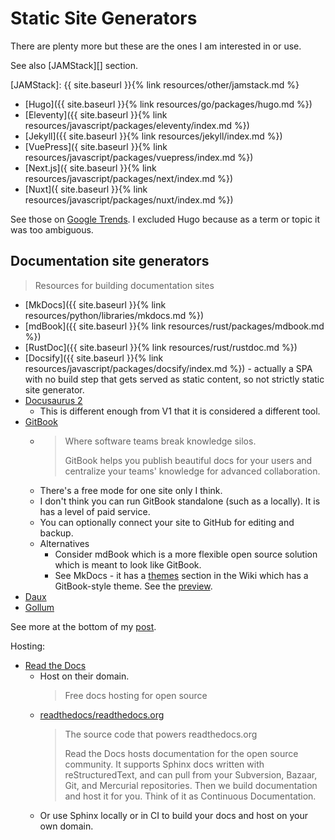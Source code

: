# Static Site Generators

There are plenty more but these are the ones I am interested in or use.

See also [JAMStack][] section.

[JAMStack]: {{ site.baseurl }}{% link resources/other/jamstack.md %}

- [Hugo]({{ site.baseurl }}{% link resources/go/packages/hugo.md %})
- [Eleventy]({{ site.baseurl }}{% link resources/javascript/packages/eleventy/index.md %})
- [Jekyll]({{ site.baseurl }}{% link resources/jekyll/index.md %})
- [VuePress]({ site.baseurl }}{% link resources/javascript/packages/vuepress/index.md %})
- [Next.js]({ site.baseurl }}{% link resources/javascript/packages/next/index.md %})
- [Nuxt]({ site.baseurl }}{% link resources/javascript/packages/nuxt/index.md %})

See those on [Google Trends](https://trends.google.com/trends/explore?cat=5&date=all&q=%2Fm%2F0_s0_f0,%2Fg%2F121bk8f1,Next.js,VuePress,%2Fg%2F11g0wgnhgc). I excluded Hugo because as a term or topic it was too ambiguous.


## Documentation site generators
> Resources for building documentation sites

- [MkDocs]({{ site.baseurl }}{% link resources/python/libraries/mkdocs.md %})
- [mdBook]({{ site.baseurl }}{% link resources/rust/packages/mdbook.md %})
- [RustDoc]({{ site.baseurl }}{% link resources/rust/rustdoc.md %})
- [Docsify]({{ site.baseurl }}{% link resources/javascript/packages/docsify/index.md %}) - actually a SPA with no build step that gets served as static content, so not strictly static site generator.
- [Docusaurus 2](https://docusaurus.io/)
    - This is different enough from V1 that it is considered a different tool.
- [GitBook](https://www.gitbook.com/)
    - > Where software teams break knowledge silos.
      >
      > GitBook helps you publish beautiful docs for your users and centralize your teams' knowledge for advanced collaboration. 
    - There's a free mode for one site only I think.
    - I don't think you can run GitBook standalone (such as a locally). It is has a level of paid service.
    - You can optionally connect your site to GitHub for editing and backup.
    - Alternatives
        - Consider mdBook which is a more flexible open source solution which is meant to look like GitBook.
        - See MkDocs - it has a [themes](https://github.com/mkdocs/mkdocs/wiki/MkDocs-Themes) section in the Wiki which has a GitBook-style theme. See the [preview](https://lramage.gitlab.io/mkdocs-gitbook-theme/).
- [Daux](https://daux.io/)
- [Gollum](https://github.com/gollum/gollum)

See more at the bottom of my [post](https://michaelcurrin.github.io/coding-blog/2019/09/04/site-building-tools.html).

Hosting:

- [Read the Docs](https://readthedocs.org/)
    - Host on their domain.
        > Free docs hosting for open source
    - [readthedocs/readthedocs.org](https://github.com/readthedocs/readthedocs.org)
        > The source code that powers readthedocs.org
        > 
        > Read the Docs hosts documentation for the open source community. It supports Sphinx docs written with reStructuredText, and can pull from your Subversion, Bazaar, Git, and Mercurial repositories. Then we build documentation and host it for you. Think of it as Continuous Documentation.
    - Or use Sphinx locally or in CI to build your docs and host on your own domain.
